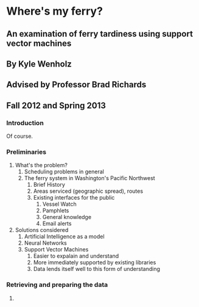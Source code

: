 # Where's my ferry?
## An examination of ferry tardiness using support vector machines
## By Kyle Wenholz
## Advised by Professor Brad Richards
## Fall 2012 and Spring 2013


### Introduction
Of course.

### Preliminaries
1. What's the problem?
    1. Scheduling problems in general
    2. The ferry system in Washington's Pacific Northwest
        1. Brief History
        2. Areas serviced (geographic spread), routes
        3. Existing interfaces for the public
            1. Vessel Watch
            2. Pamphlets
            3. General knowledge
            4. Email alerts
2. Solutions considered
    1. Artificial Intelligence as a model
    2. Neural Networks
    3. Support Vector Machines
        1. Easier to expalain and understand
        2. More immediately supported by existing libraries
        3. Data lends itself well to this form of understanding

### Retrieving and preparing the data
1. 
